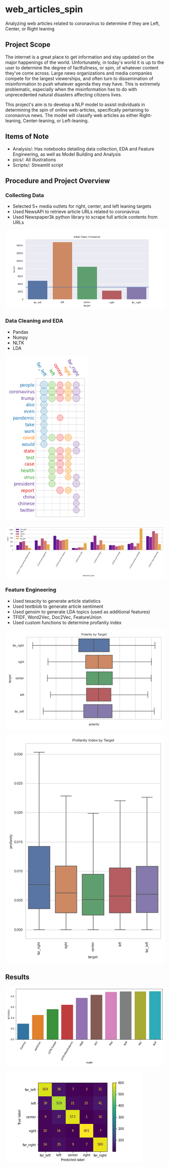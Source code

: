 # web_articles_spin
Analyzing web articles related to coronavirus to determine if they are Left, Center, or Right leaning

## Project Scope
The internet is a great place to get information and stay updated on the major happenings of the world. Unfortunately, in today's world it is up to the user to determine the degree of factfullness, or spin, of whatever content they've come across. Large news organizations and media companies compete for the largest viewerships, and often turn to dissemination of misinformation to push whatever agenda they may have. This is extremely problematic, especially when the misinformation has to do with unprecedented natural disasters affecting citizens lives.

This project's aim is to develop a NLP model to assist individuals in determining the spin of online web-articles, specifically pertaining to coronavirus news. The model will classify web articles as either Right-leaning, Center-leaning, or Left-leaning.

## Items of Note
- Analysis/: Has notebooks detailing data collection, EDA and Feature Engineering, as well as Model Building and Analysis
- pics/: All illustrations
- Scripts/: Streamlit script

## Procedure and Project Overview

### Collecting Data
- Selected 5+ media outlets for right, center, and left leaning targets
- Used NewsAPi to retrieve article URLs related to coronavirus
- Used Newspaper3k python library to scrape full article contents from URLs

![Image](Pics/class_imbalance.png?raw=true)

### Data Cleaning and EDA
- Pandas
- Numpy
- NLTK
- LDA

![Image](Pics/termite_plot.png?raw=true)

![Image](Pics/topic_by_target.png?raw=true)


### Feature Engineering
- Used texacity to generate article statistics
- Used textblob to generate article sentiment
- Used gensim to generate LDA topics (used as additional features)
- TFIDF, Word2Vec, Doc2Vec, FeatureUnion
- Used custom functions to determine profanity index

![Image](Pics/pol_by_target.png?raw=true)

![Image](Pics/coleman_index.png?raw=true)

## Results

![Image](Pics/model_evaluation.png?raw=true)

![Image](Pics/xgb_confusion.png?raw=true)


